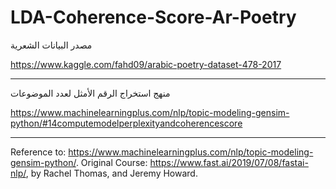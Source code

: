 # LDA-Coherence-Score-Ar-Poetry

مصدر البيانات الشعرية

https://www.kaggle.com/fahd09/arabic-poetry-dataset-478-2017

***
منهج استخراج الرقم الأمثل لعدد الموضوعات

https://www.machinelearningplus.com/nlp/topic-modeling-gensim-python/#14computemodelperplexityandcoherencescore
***

Reference to: https://www.machinelearningplus.com/nlp/topic-modeling-gensim-python/. Original Course: https://www.fast.ai/2019/07/08/fastai-nlp/, by Rachel Thomas, and Jeremy Howard.
